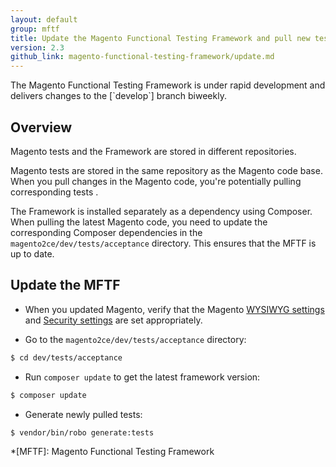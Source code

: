 ```yaml
---
layout: default
group: mftf
title: Update the Magento Functional Testing Framework and pull new tests
version: 2.3
github_link: magento-functional-testing-framework/update.md
---
```


<div class="bs-callout bs-callout-info" markdown="1">
The Magento Functional Testing Framework is under rapid development and delivers changes to the [`develop`] branch biweekly.
</div>

## Overview

Magento tests and the Framework are stored in different repositories.

Magento tests are stored in the same repository as the Magento code base.
When you pull changes in the Magento code, you're potentially pulling corresponding tests .

The Framework is installed separately as a dependency using Composer.
When pulling the latest Magento code, you need to update the corresponding Composer dependencies in the `magento2ce/dev/tests/acceptance` directory. This ensures that the MFTF is up to date.

## Update the MFTF

* When you updated Magento, verify that the Magento [WYSIWYG settings] and [Security settings] are set appropriately.

* Go to the `magento2ce/dev/tests/acceptance` directory:

```bash
$ cd dev/tests/acceptance
```

* Run `composer update` to get the latest framework version:

```bash
$ composer update
```

* Generate newly pulled tests: 

```bash
$ vendor/bin/robo generate:tests
```

<!-- LINK DEFINITIONS -->

[`develop`]: https://github.com/magento/magento2-functional-testing-framework
[WYSIWYG settings]: getting-started.html#wysiwyg-settings
[Security settings]: getting-started.html#security-settings

<!-- Abbreviations -->

*[MFTF]: Magento Functional Testing Framework